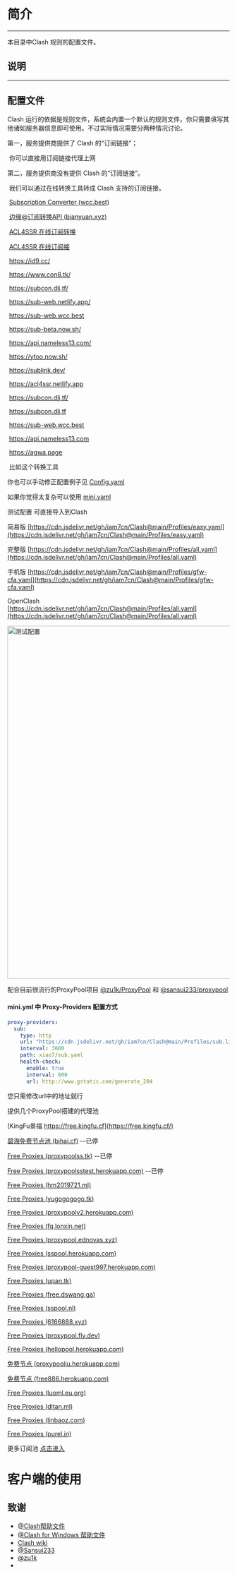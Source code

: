 # 简介

---

本目录中Clash 规则的配置文件。

## 说明 

---

## 配置文件

Clash 运行的依据是规则文件，系统会内置一个默认的规则文件，你只需要填写其他诸如服务器信息即可使用。不过实际情况需要分两种情况讨论。

第一，服务提供商提供了 Clash 的“订阅链接”；

​        你可以直接用订阅链接代理上网

第二，服务提供商没有提供 Clash 的“订阅链接”。

​         我们可以通过在线转换工具转成 Clash 支持的订阅链接。

​         [Subscription Converter (wcc.best)](https://sub-web.wcc.best/)

​         [边缘@订阅转换API (bianyuan.xyz)](https://bianyuan.xyz/)

​         [ACL4SSR 在线订阅转换](https://acl4ssr-sub.github.io/)

​         [ACL4SSR 在线订阅接](https://acl4ssr.netlify.app/)

​         https://id9.cc/

​         https://www.con8.tk/

​         https://subcon.dlj.tf/

​         https://sub-web.netlify.app/

​         https://sub-web.wcc.best

​         https://sub-beta.now.sh/

​         https://api.nameless13.com/

​         https://ytoo.now.sh/

​         https://sublink.dev/

​         https://acl4ssr.netlify.app

​         https://subcon.dlj.tf/

​         https://subcon.dlj.tf

​         https://sub-web.wcc.best

​         https://api.nameless13.com

​         https://agwa.page

​         比如这个转换工具

你也可以手动修正配置例子见  [Config.yaml](https://cdn.jsdelivr.net/gh/iam7cn/Clash@main/Profiles/config.yaml)

如果你觉得太复杂可以使用 [mini.yaml](https://cdn.jsdelivr.net/gh/iam7cn/Clash@main/Profiles/mini.yaml)

测试配置  可直接导入到Clash

简易版 [https://cdn.jsdelivr.net/gh/iam7cn/Clash@main/Profiles/easy.yaml](https://cdn.jsdelivr.net/gh/iam7cn/Clash@main/Profiles/easy.yaml)

完整版 [https://cdn.jsdelivr.net/gh/iam7cn/Clash@main/Profiles/all.yaml](https://cdn.jsdelivr.net/gh/iam7cn/Clash@main/Profiles/all.yaml)

手机版 [https://cdn.jsdelivr.net/gh/iam7cn/Clash@main/Profiles/gfw-cfa.yaml](https://cdn.jsdelivr.net/gh/iam7cn/Clash@main/Profiles/gfw-cfa.yaml)

OpenClash [https://cdn.jsdelivr.net/gh/iam7cn/Clash@main/Profiles/all.yaml](https://cdn.jsdelivr.net/gh/iam7cn/Clash@main/Profiles/all.yaml)

<img src="https://user-images.githubusercontent.com/23691239/115669902-63774d80-a37b-11eb-8912-7a8930a128be.png" alt="测试配置" width="800">


配合目前很流行的ProxyPool项目 [@zu1k/ProxyPool](https://github.com/zu1k/proxypool) 和 [@sansui233/proxypool](https://github.com/sansui233/proxypool)

#### mini.yml 中 Proxy-Providers 配置方式

```yaml
proxy-providers:
  sub:
    type: http
    url: "https://cdn.jsdelivr.net/gh/iam7cn/Clash@main/Profiles/sub.list" # 替换自己的节点
    interval: 3600
    path: xiao7/sub.yaml
    health-check:
      enable: true
      interval: 600
      url: http://www.gstatic.com/generate_204
```

您只需修改url中的地址就行

提供几个ProxyPool搭建的代理池

[KingFu景福 https://free.kingfu.cf](https://free.kingfu.cf/)

[碧海免费节点池 (bihai.cf)](https://bihai.cf/) --已停

[Free Proxies (proxypoolss.tk)](https://proxypoolss.tk) --已停

[Free Proxies (proxypoolsstest.herokuapp.com)](https://proxypoolsstest.herokuapp.com/) --已停

[Free Proxies (hm2019721.ml)](https://hm2019721.ml/)

[Free Proxies (yugogogogo.tk)](https://www.yugogogogo.tk/)

[Free Proxies (proxypoolv2.herokuapp.com)](https://proxypoolv2.herokuapp.com/)

[Free Proxies (fq.lonxin.net)](https://fq.lonxin.net/)

[Free Proxies (proxypool.ednovas.xyz)](https://proxypool.ednovas.xyz/)

[Free Proxies (sspool.herokuapp.com)](https://sspool.herokuapp.com/)

[Free Proxies (proxypool-guest997.herokuapp.com)](https://proxypool-guest997.herokuapp.com/)

[Free Proxies (upan.tk)](https://upan.tk/)

[Free Proxies (free.dswang.ga)](https://free.dswang.ga/)

[Free Proxies (sspool.nl)](https://sspool.nl/)

[Free Proxies (6166888.xyz)](https://6166888.xyz/)

[Free Proxies (proxypool.fly.dev)](https://proxypool.fly.dev/clash/proxies)

[Free Proxies (hellopool.herokuapp.com)](https://hellopool.herokuapp.com/)

[免费节点 (proxypooliu.herokuapp.com)](https://proxypooliu.herokuapp.com/)

[免费节点 (free886.herokuapp.com)](https://free886.herokuapp.com/)

[Free Proxies (luoml.eu.org)](https://emby.luoml.eu.org/)

[Free Proxies (ditan.ml)](https://ditan.ml/)

[Free Proxies (linbaoz.com)](https://www.linbaoz.com/)

[Free Proxies (purel.in)](https://proxy.purel.in/)

更多订阅池 [点击进入](https://raw.githubusercontent.com/iam7cn/Clash/main/Subscription/sub.list)


# 客户端的使用


## 致谢

- [@Clash帮助文件](https://lancellc.gitbook.io/clash/)
- [@Clash for Windows 帮助文件](https://docs.cfw.lbyczf.com/)
- [Clash wiki](https://github.com/Dreamacro/clash/wiki/premium-core-features)
- [@Sansui233](https://github.com/Sansui233/proxypool)
- [@zu1k](https://github.com/zu1k)
- 
